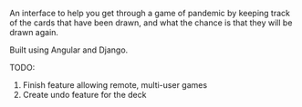 An interface to help you get through a game of pandemic by keeping track of the cards that have been drawn, and what the chance is that they will be drawn again.

Built using Angular and Django.

TODO:
1) Finish feature allowing remote, multi-user games
2) Create undo feature for the deck

